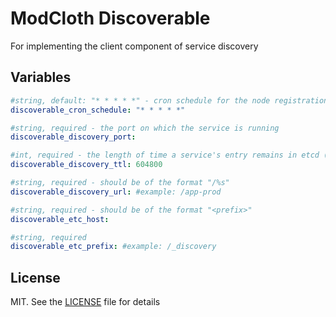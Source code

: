 # ModCloth Discoverable

For implementing the client component of service discovery

## Variables

```yaml
#string, default: "* * * * *" - cron schedule for the node registration job
discoverable_cron_schedule: "* * * * *"

#string, required - the port on which the service is running
discoverable_discovery_port:

#int, required - the length of time a service's entry remains in etcd (recommended: 604800)
discoverable_discovery_ttl: 604800

#string, required - should be of the format "/%s"
discoverable_discovery_url: #example: /app-prod

#string, required - should be of the format "<prefix>"
discoverable_etc_host:

#string, required
discoverable_etc_prefix: #example: /_discovery
```
## License

MIT.  See the [LICENSE](LICENSE) file for details
